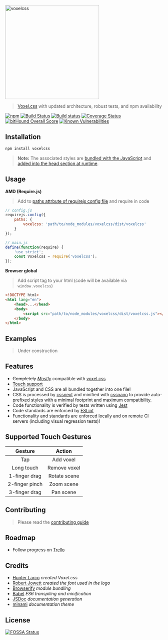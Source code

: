 
<p align="left">
    <a href="https://github.com/jhwohlgemuth/voxelcss"><img width="300px" alt="voxelcss" src="https://raw.githubusercontent.com/jhwohlgemuth/voxelcss/master/media/voxelcss_with_letters.png"/></a>
</p>

> [Voxel.css](http://www.voxelcss.com/) with updated architecture, robust tests, and npm availability

[![npm](https://img.shields.io/npm/v/voxelcss.svg)](https://www.npmjs.com/package/voxelcss)
[![Build Status](https://travis-ci.org/jhwohlgemuth/voxelcss.svg?branch=master)](https://travis-ci.org/jhwohlgemuth/voxelcss)
[![Build status](https://ci.appveyor.com/api/projects/status/y9imj7j6x1ptva5o/branch/master?svg=true)](https://ci.appveyor.com/project/jhwohlgemuth/voxelcss/branch/master)
[![Coverage Status](https://coveralls.io/repos/github/jhwohlgemuth/voxelcss/badge.svg?branch=master)](https://coveralls.io/github/jhwohlgemuth/voxelcss?branch=master)
[![bitHound Overall Score](https://www.bithound.io/github/jhwohlgemuth/voxelcss/badges/score.svg)](https://www.bithound.io/github/jhwohlgemuth/voxelcss)
[![Known Vulnerabilities](https://snyk.io/test/github/jhwohlgemuth/voxelcss/badge.svg)](https://snyk.io/test/github/jhwohlgemuth/voxelcss)

Installation
------------

```bash
npm install voxelcss
```

> **Note:** The associated styles are [bundled with the JavaScript](https://github.com/jhwohlgemuth/voxelcss/blob/master/lib/index.js#L3) and [added into the head section at runtime](https://github.com/cheton/browserify-css#autoinject).

Usage
-----

**AMD (Require.js)**
> Add to [paths attrbute of requirejs config file](http://requirejs.org/docs/api.html#config-paths) and require in code

```js
// config.js
requirejs.config({
    paths: {
        voxelcss: 'path/to/node_modules/voxelcss/dist/voxelcss'
    }
});

// main.js
define(function(require) {
    'use strict';
    const Voxelcss = require('voxelcss');
});
```

**Browser global**
> Add script tag to your html (code will be available via `window.voxelcss`)

```html
<!DOCTYPE html>
<html lang="en">
    <head>...</head>
    <body>
        <script src="path/to/node_modules/voxelcss/dist/voxelcss.js"></script>
    </body>
</html>
```

Examples
--------
> Under construction

Features
--------
- ~~Completely~~ [*Mostly*](https://github.com/jhwohlgemuth/voxelcss/pull/10) compatible with [voxel.css](https://github.com/HunterLarco/voxel.css)
- [Touch support](#supported-touch-gestures)
- JavaScript and CSS are all bundled together into one file!
- CSS is processed by [cssnext](http://cssnext.io/) and minified with [cssnano](http://cssnano.co/) to provide auto-prefixed styles with a minimal footprint and maximum compatibility.
- Code functionality is verified by tests written using [Jest](https://facebook.github.io/jest/)
- Code standards are enforced by [ESLint](http://eslint.org/)
- Functionality and standards are enforced locally and on remote CI servers (including visual regression tests)!

Supported Touch Gestures
------------------------
|     Gesture    |    Action    |
| :------------: | :----------: |
| Tap            | Add voxel    |
| Long touch     | Remove voxel |
| 1-finger drag  | Rotate scene |
| 2-finger pinch | Zoom scene   |
| 3-finger drag  | Pan scene    |


Contributing
------------
> Please read the [contributing guide](.github/CONTRIBUTING.md)

Roadmap
-------
- Follow progress on [Trello](https://trello.com/b/Q3sVE18k/voxelcss)

Credits
-------
- [Hunter Larco](http://hunterlarco.com/)  *created Voxel.css*
- [Robert Jowett](http://www.dafont.com/percy-pixel.font?fpp=100&l%5B%5D=10&l%5B%5D=1&text=voxelcss) *created the font used in the logo*
- [Browserify](http://browserify.org/) *module bundling*
- [Babel](https://babeljs.io/) *ES6 transpiling and minification*
- [JSDoc](http://usejsdoc.org/) *documentation generation*
- [minami](https://github.com/Nijikokun/minami) *documentation theme*

License
-------
[![FOSSA Status](https://app.fossa.io/api/projects/git%2Bhttps%3A%2F%2Fgithub.com%2Fjhwohlgemuth%2Fvoxelcss.svg?type=large)](https://app.fossa.io/projects/git%2Bhttps%3A%2F%2Fgithub.com%2Fjhwohlgemuth%2Fvoxelcss?ref=badge_large)
